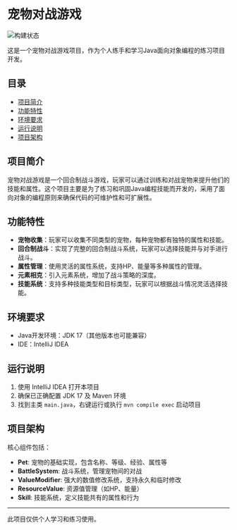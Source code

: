 # 宠物对战游戏

![构建状态](https://img.shields.io/github/actions/workflow/status/Mine-diamond/petFightGame/maven.yml?branch=main&label=构建状态&style=flat-square)

这是一个宠物对战游戏项目，作为个人练手和学习Java面向对象编程的练习项目开发。

## 目录

- [项目简介](#项目简介)
- [功能特性](#功能特性)
- [环境要求](#环境要求)
- [运行说明](#运行说明)
- [项目架构](#项目架构)

## 项目简介

宠物对战游戏是一个回合制战斗游戏，玩家可以通过训练和对战宠物来提升他们的技能和属性。这个项目主要是为了练习和巩固Java编程技能而开发的，采用了面向对象的编程原则来确保代码的可维护性和可扩展性。

## 功能特性

- **宠物收集**：玩家可以收集不同类型的宠物，每种宠物都有独特的属性和技能。
- **回合制战斗**：实现了完整的回合制战斗系统，玩家可以选择技能并与对手进行战斗。
- **属性管理**：使用灵活的属性系统，支持HP、能量等多种属性的管理。
- **元素相克**：引入元素系统，增加了战斗策略的深度。
- **技能系统**：支持多种技能类型和目标类型，玩家可以根据战斗情况灵活选择技能。

## 环境要求

- Java开发环境：JDK 17（其他版本也可能兼容）
- IDE：IntelliJ IDEA

## 运行说明

1. 使用 IntelliJ IDEA 打开本项目
2. 确保已正确配置 JDK 17 及 Maven 环境
3. 找到主类 `main.java`，右键运行或执行 `mvn compile exec` 启动项目

## 项目架构

核心组件包括：

- **Pet**: 宠物的基础实现，包含名称、等级、经验、属性等
- **BattleSystem**: 战斗系统，管理宠物间的对战
- **ValueModifier**: 强大的数值修改系统，支持永久和临时修改
- **ResourceValue**: 资源值管理（如HP、能量）
- **Skill**: 技能系统，定义技能共有的属性和行为

---

此项目仅供个人学习和练习使用。

